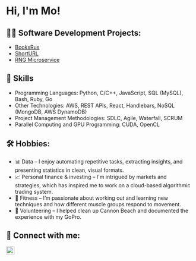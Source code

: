 <h1>Hi, I'm Mo!</h1>

<h2>👨‍💻 Software Development Projects:</h2>

- [BooksRus](https://github.com/mozz01/CS-340)
- [ShortURL](https://github.com/mozz01/ShortURL)
- [RNG Microservice](https://github.com/mozz01/microservice)

<h2> 🎯 Skills</h2>

- Programming Languages:  Python, C/C++, JavaScript, SQL (MySQL), Bash, Ruby, Go 
- Other Technologies:  AWS, REST APIs, React, Handlebars, NoSQL (MongoDB, AWS DynamoDB)
- Project Management Methodologies:  SDLC, Agile, Waterfall, SCRUM
- Parallel Computing and GPU Programming:  CUDA, OpenCL

<h2>🛠️ Hobbies:</h2>

- 📊 Data – I enjoy automating repetitive tasks, extracting insights, and presenting statistics in clean, visual formats.
- 📈 Personal finance & investing – I'm intrigued by markets and strategies, which has inspired me to work on a cloud-based algorithmic trading system.
- 🧠 Fitness – I’m passionate about working out and learning new techniques and how different muscle groups respond to movement.
- 🌊 Volunteering – I helped clean up Cannon Beach and documented the experience with my GoPro.

<h2> 🤳 Connect with me:</h2>

[<img align="left" alt="JoshMadakor | LinkedIn" width="22px" src="https://cdn.jsdelivr.net/npm/simple-icons@v3/icons/linkedin.svg" />][linkedin]

[linkedin]: https://linkedin.com/in/mo-hudeihed-970393247


<!--
**joshmadakor1/joshmadakor1** is a ✨ _special_ ✨ repository because its `README.md` (this file) appears on your GitHub profile.

Here are some ideas to get you started:

- 🔭 I’m currently working on ...
- 🌱 I’m currently learning ...
- 👯 I’m looking to collaborate on ...
- 🤔 I’m looking for help with ...
- 💬 Ask me about ...
- 📫 How to reach me: ...
- 😄 Pronouns: ...
- ⚡ Fun fact: ...
-->
